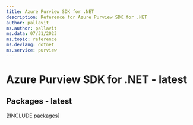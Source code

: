 ```yaml
---
title: Azure Purview SDK for .NET
description: Reference for Azure Purview SDK for .NET
author: pallavit
ms.author: pallavit
ms.data: 07/31/2023
ms.topic: reference
ms.devlang: dotnet
ms.service: purview
---
```

# Azure Purview SDK for .NET - latest
## Packages - latest
[!INCLUDE [packages](purview-index.md)]